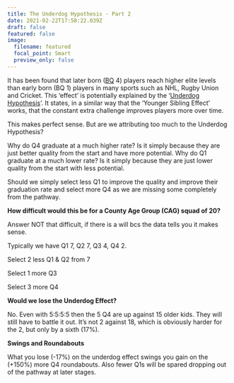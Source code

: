 ```yaml
---
title: The Underdog Hypothesis - Part 2
date: 2021-02-22T17:58:22.039Z
draft: false
featured: false
image:
  filename: featured
  focal_point: Smart
  preview_only: false
---
```

It has been found that later born ([BQ](https://onemoresummer.co.uk/post/what-is-birth-quarter/) 4) players reach higher elite levels than early born (BQ 1) players in many sports such as NHL, Rugby Union and Cricket. This ‘effect’ is potentially explained by the ‘[Underdog Hypothesis](https://onemoresummer.co.uk/post/what-is-the-underdog-effect/)’. It states, in a similar way that the ‘Younger Sibling Effect’ works, that the constant extra challenge improves players more over time.

This makes perfect sense. But are we attributing too much to the Underdog Hypothesis?

Why do Q4 graduate at a much higher rate? Is it simply because they are just better quality from the start and have more potential. Why do Q1 graduate at a much lower rate? Is it simply because they are just lower quality from the start with less potential.

Should we simply select less Q1 to improve the quality and improve their graduation rate and select more Q4 as we are missing some completely from the pathway.



**How difficult would this be for a County Age Group (CAG) squad of 20?** 

Answer NOT that difficult, if there is a will bcs the data tells you it makes sense.

Typically we have Q1 7, Q2 7, Q3 4, Q4 2.

Select 2 less Q1 & Q2 from 7

Select 1 more Q3

Select 3 more Q4



**Would we lose the Underdog Effect?**

No. Even with 5:5:5:5 then the 5 Q4 are up against 15 older kids. They will still have to battle it out. It’s not 2 against 18, which is obviously harder for the 2, but only by a sixth (17%).



**Swings and Roundabouts** 

What you lose (-17%) on the underdog effect swings you gain on the (+150%) more Q4 roundabouts. Also fewer Q1s will be spared dropping out of the pathway at later stages.
